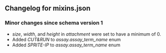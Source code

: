 ## Changelog for mixins.json

### Minor changes since schema version 1

* *size*, *width*, and *height* in *attachment* were set to have a minimum of 0.
* Added *CUT&RUN* to *assay.assay_term_name* enum
* Added *SPRITE-IP* to *assay.assay_term_name* enum

